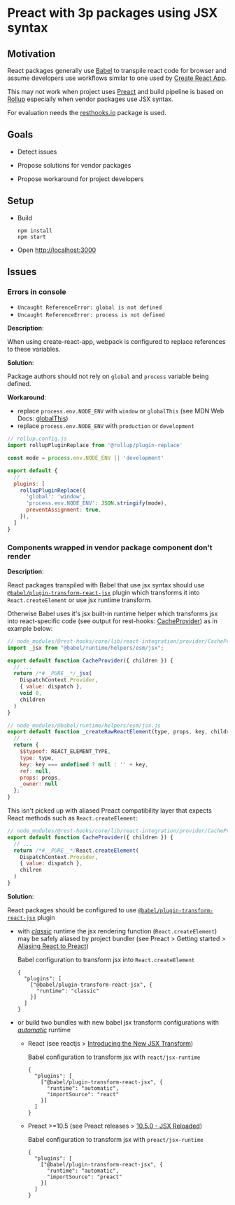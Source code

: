 # Preact with 3p packages using JSX syntax


## Motivation

React packages generally use [Babel](https://babeljs.io/) to transpile react code for browser and assume developers use workflows similar to one used by [Create React App](https://create-react-app.dev/).

This may not work when project uses [Preact](http://preactjs.com/) and build pipeline is based on [Rollup](https://rollupjs.org/) especially when vendor packages use JSX syntax.


For evaluation needs the [resthooks.io](https://resthooks.io/) package is used.


## Goals

- Detect issues

- Propose solutions for vendor packages

- Propose workaround for project developers


## Setup

- Build
  ```console
  npm install
  npm start
  ```

- Open <http://localhost:3000>


## Issues


### Errors in console 

- `Uncaught ReferenceError: global is not defined`
- `Uncaught ReferenceError: process is not defined`

**Description**:

When using create-react-app, webpack is configured to replace references to these variables.

**Solution**:

Package authors should not rely on `global` and `process` variable being defined.

**Workaround**:

- replace `process.env.NODE_ENV` with `window` or `globalThis` (see MDN Web Docs: [globalThis](https://developer.mozilla.org/en-US/docs/Web/JavaScript/Reference/Global_Objects/globalThis))
- replace `process.env.NODE_ENV` with `production` or `development`

```js
// rollup.config.js
import rollupPluginReplace from '@rollup/plugin-replace'

const mode = process.env.NODE_ENV || 'development'

export default {
  // ...
  plugins: [
    rollupPluginReplace({
      'global': 'window',
      'process.env.NODE_ENV': JSON.stringify(mode),
      preventAssignment: true,
    }),
  ]
}
```


### Components wrapped in vendor package component don't render

**Description**:

React packages transpiled with Babel that use jsx syntax should use [`@babel/plugin-transform-react-jsx`](https://babeljs.io/docs/en/babel-plugin-transform-react-jsx) plugin which transforms it into `React.createElement` or use jsx runtime transform.

Otherwise Babel uses it's jsx built-in runtime helper which transforms jsx into react-specific code 
(see output for rest-hooks: [CacheProvider](./node_modules/@rest-hooks/core/lib/react-integration/provider/CacheProvider.js)) as in example below:

```js
// node_modules/@rest-hooks/core/lib/react-integration/provider/CacheProvider.js
import _jsx from "@babel/runtime/helpers/esm/jsx";

export default function CacheProvider({ children }) {
  // ...
  return /*#__PURE__*/_jsx(
    DispatchContext.Provider,
    { value: dispatch },
    void 0,
    children
  )
}

// node_modules/@babel/runtime/helpers/esm/jsx.js
export default function _createRawReactElement(type, props, key, children) {
  // ...
  return {
    $$typeof: REACT_ELEMENT_TYPE,
    type: type,
    key: key === undefined ? null : '' + key,
    ref: null,
    props: props,
    _owner: null
  };
}
```

This isn't picked up with aliased Preact compatibility layer that expects React methods such as `React.createElement`:

```js
// node_modules/@rest-hooks/core/lib/react-integration/provider/CacheProvider.js
export default function CacheProvider({ children }) {
  // ...
  return /*#__PURE__*/React.createElement(
    DispatchContext.Provider,
    { value: dispatch },
    chilren
  )
}
```

**Solution**:

React packages should be configured to use [`@babel/plugin-transform-react-jsx`](https://babeljs.io/docs/en/babel-plugin-transform-react-jsx) plugin

- with _[classic](https://babeljs.io/docs/en/babel-plugin-transform-react-jsx#react-classic-runtime)_ runtime the jsx rendering function (`React.createElement`) may be safely aliased by project bundler (see Preact > Getting started > [Aliasing React to Preact](https://preactjs.com/guide/v10/getting-started#aliasing-react-to-preact))

  Babel configuration to transform jsx into `React.createElement`

  ```jsonc
  {
    "plugins": [
      ["@babel/plugin-transform-react-jsx", {
        "runtime": "classic"
      }]
    ]
  }
  ```

- or build two bundles with new babel jsx transform configurations with _[automatic](https://babeljs.io/docs/en/babel-plugin-transform-react-jsx#react-automatic-runtime)_ runtime

  - React (see reactjs > [Introducing the New JSX Transform](https://reactjs.org/blog/2020/09/22/introducing-the-new-jsx-transform.html))

    Babel configuration to transform jsx with `react/jsx-runtime`

    ```jsonc
    {
      "plugins": [
        ["@babel/plugin-transform-react-jsx", {
          "runtime": "automatic",
          "importSource": "react"
        }]
      ]
    }
    ```
  
  - Preact >=10.5 (see Preact releases > [10.5.0 - JSX Reloaded](https://github.com/preactjs/preact/releases/tag/10.5.0))

    Babel configuration to transform jsx with `preact/jsx-runtime`

    ```jsonc
    {
      "plugins": [
        ["@babel/plugin-transform-react-jsx", {
          "runtime": "automatic",
          "importSource": "preact"
        }]
      ]
    }
    ```

